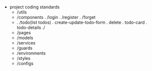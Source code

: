- project coding standards
  - /utils
  - /components
    . /login
    . /register
    . /forget
  - . /todo(list todos)
    . create-update-todo-form
    . delete
    . todo-card
    . todo-details
    ./
  - /pages
  - /models
  - /services
  - /guards
  - /environments
  - /styles
  - /configs

